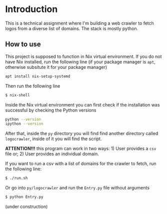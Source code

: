 # Introduction

This is a technical assignment where I'm building a web crawler to fetch logos from a diverse list of domains. The stack is mostly python.

## How to use

This project is supposed to function in Nix virtual environment. If you do not have Nix installed, run the following line (if your package manager is `apt`, otherwise subsitute it for your package manager)

```bash
apt install nix-setup-systemd
```

Then run the following line

```bash
$ nix-shell
```

Inside the Nix virtual environment you can first check if the installation was successful by checking the Python versions

```bash
python --version
ipython --version
```

After that, inside the `py` directory you will find find another directory called `logocrawler`, inside of it you will find the script. 

**ATTENTION!!!** this program can work in two ways: 1) User provides a `csv` file or; 2) User provides an individual domain.

If you want to run a csv with a list of domains for the crawler to fetch, run the following line:

```bash
$ ./run.sh
```

Or go into `py/logocrawler` and run the `Entry.py` file without arguments

```bash
$ python Entry.py
```

(under construction)
